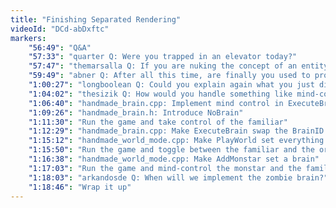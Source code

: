 ```yaml
---
title: "Finishing Separated Rendering"
videoId: "DCd-abDxftc"
markers:
    "56:49": "Q&A"
    "57:33": "quarter Q: Were you trapped in an elevator today?"
    "57:47": "themarsalla Q: If you are nuking the concept of an entity type but still keeping everything tightly bound in the brain, what real gain does all of this work give us? Didn't we just shift responsibility into the brain?"
    "59:49": "abner Q: After all this time, are finally you used to programming live? Is this a comfortable habit now?"
    "1:00:27": "longboolean Q: Could you explain again what you just did with the brain slot? That went a little fast for me"
    "1:04:02": "thesizik Q: How would you handle something like mind-controlling other entities, or having your mind swapped into a differently-structured body?"
    "1:06:40": "handmade_brain.cpp: Implement mind control in ExecuteBrain"
    "1:09:26": "handmade_brain.h: Introduce NoBrain"
    "1:11:30": "Run the game and take control of the familiar"
    "1:12:29": "handmade_brain.cpp: Make ExecuteBrain swap the BrainID and BrainSlot"
    "1:15:12": "handmade_world_mode.cpp: Make PlayWorld set everything to NullCollision"
    "1:15:50": "Run the game and toggle between the familiar and the original hero"
    "1:16:38": "handmade_world_mode.cpp: Make AddMonstar set a brain"
    "1:17:03": "Run the game and mind-control the monstar and the familiar"
    "1:18:03": "arkandosde Q: When will we implement the zombie brain?"
    "1:18:46": "Wrap it up"
---
```

